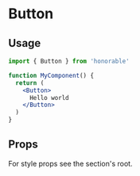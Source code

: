 # Button

## Usage

```jsx
import { Button } from 'honorable'

function MyComponent() {
  return (
    <Button>
      Hello world
    </Button>
  )
}
```

## Props

For style props see the section's root.

